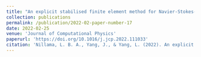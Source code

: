 ```yaml
---
title: "An explicit stabilised finite element method for Navier-Stokes-Brinkman equations"
collection: publications
permalink: /publication/2022-02-paper-number-17
date: 2022-02-25
venue: 'Journal of Computational Physics'
paperurl: 'https://doi.org/10.1016/j.jcp.2022.111033'
citation: 'Nillama, L. B. A., Yang, J., & Yang, L. (2022). An explicit stabilised finite element method for Navier-Stokes-Brinkman equations. Journal of Computational Physics, 457, 111033.'
---
```


